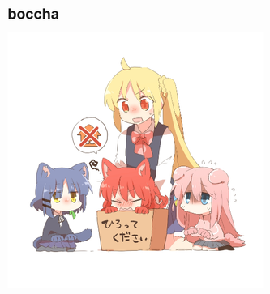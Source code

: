 # boccha

<a href="cat-boccha-small.jpg"><img alt="cat-boccha-small" src="cat-boccha-small.jpg"></a>

